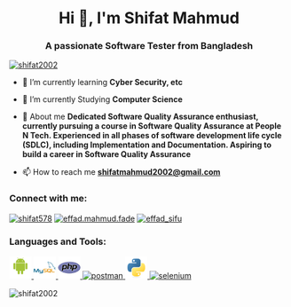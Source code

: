 <h1 align="center">Hi 👋, I'm Shifat Mahmud</h1>
<h3 align="center">A passionate Software Tester from Bangladesh</h3>

<p align="left"> <a href="https://github.com/ryo-ma/github-profile-trophy"><img src="https://github-profile-trophy.vercel.app/?username=shifat2002" alt="shifat2002" /></a> </p>

- 🌱 I’m currently learning **Cyber Security, etc**

- 🔭 I’m currently Studying **Computer Science**

- 💬 About me **Dedicated Software Quality Assurance enthusiast, currently pursuing a course in Software Quality Assurance at People N Tech. Experienced in all phases of software development life cycle (SDLC), including Implementation and Documentation. Aspiring to build a career in Software Quality Assurance**

- 📫 How to reach me **shifatmahmud2002@gmail.com**

<h3 align="left">Connect with me:</h3>
<p align="left">
<a href="https://linkedin.com/in/shifat578" target="blank"><img align="center" src="https://raw.githubusercontent.com/rahuldkjain/github-profile-readme-generator/master/src/images/icons/Social/linked-in-alt.svg" alt="shifat578" height="30" width="40" /></a>
<a href="https://fb.com/effad.mahmud.fade" target="blank"><img align="center" src="https://raw.githubusercontent.com/rahuldkjain/github-profile-readme-generator/master/src/images/icons/Social/facebook.svg" alt="effad.mahmud.fade" height="30" width="40" /></a>
<a href="https://instagram.com/effad_sifu" target="blank"><img align="center" src="https://raw.githubusercontent.com/rahuldkjain/github-profile-readme-generator/master/src/images/icons/Social/instagram.svg" alt="effad_sifu" height="30" width="40" /></a>
</p>

<h3 align="left">Languages and Tools:</h3>
<p align="left"> <a href="https://developer.android.com" target="_blank" rel="noreferrer"> <img src="https://raw.githubusercontent.com/devicons/devicon/master/icons/android/android-original-wordmark.svg" alt="android" width="40" height="40"/> </a> <a href="https://www.mysql.com/" target="_blank" rel="noreferrer"> <img src="https://raw.githubusercontent.com/devicons/devicon/master/icons/mysql/mysql-original-wordmark.svg" alt="mysql" width="40" height="40"/> </a> <a href="https://www.php.net" target="_blank" rel="noreferrer"> <img src="https://raw.githubusercontent.com/devicons/devicon/master/icons/php/php-original.svg" alt="php" width="40" height="40"/> </a> <a href="https://postman.com" target="_blank" rel="noreferrer"> <img src="https://www.vectorlogo.zone/logos/getpostman/getpostman-icon.svg" alt="postman" width="40" height="40"/> </a> <a href="https://www.python.org" target="_blank" rel="noreferrer"> <img src="https://raw.githubusercontent.com/devicons/devicon/master/icons/python/python-original.svg" alt="python" width="40" height="40"/> </a> <a href="https://www.selenium.dev" target="_blank" rel="noreferrer"> <img src="https://raw.githubusercontent.com/detain/svg-logos/780f25886640cef088af994181646db2f6b1a3f8/svg/selenium-logo.svg" alt="selenium" width="40" height="40"/> </a> </p>

<p><img align="center" src="https://github-readme-stats.vercel.app/api/top-langs?username=shifat2002&show_icons=true&locale=en&layout=compact" alt="shifat2002" /></p>





